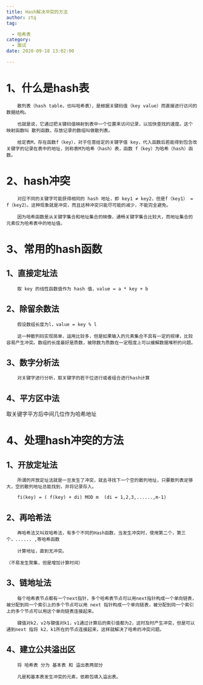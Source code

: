 ```yaml
---
title: Hash解决冲突的方法
author: ztq
tag:

  - 哈希表
category:
  - 面试
date: 2020-09-18 13:02:00

---
```


# 1、什么是hash表

		散列表（hash table，也叫哈希表），是根据关键码值（key value）而直接进行访问的数据结构。

		也就是说，它通过把关键码值映射到表中一个位置来访问记录，以加快查找的速度。这个映射函数叫 散列函数，存放记录的数组叫做散列表。

		给定表M，存在函数f（key），对于任意给定的关键字值 key，代入函数后若能得到包含改关键字的记录在表中的地址，则称表M为哈希（hash）表，函数 f（key）为哈希（hash）函数。

# 2、hash冲突

		对应不同的关键字可能获得相同的 hash 地址，即 key1 ≠ key2，但是f（key1） = f（key2）。这种现象就是冲突，而且这种冲突只能尽可能的减少，不能完全避免。

		因为哈希函数是从关键字集合和地址集合的映像，通畅关键字集合比较大，而地址集合的元素仅为哈希表中的地址值。

# 3、常用的hash函数

## 	1、直接定址法

		取 key 的线性函数值作为 hash 值，value = a * key + b

## 	2、除留余数法

		假设数组长度为l，value = key % l

		这一种散列码实现简单，运用比较多，但是如果输入的元素集合不具有一定的规律，比较容易产生冲突。数组的长度最好是质数，被除数为质数在一定程度上可以缓解数据堆积的问题。

## 	3、数字分析法

		对关键字进行分析，取关键字的若干位进行或者组合进行hash计算

## 	4、平方区中法

取关键字平方后中间几位作为哈希地址



# 4、处理hash冲突的方法

## 	1、开放定址法

		所谓的开放定址法就是一旦发生了冲突，就去寻找下一个空的散列地址，只要散列表足够大，空的散列地址总能找到，并将记录存入。 

		fi(key) = ( f(key) + di) MOD m  (di = 1,2,3,......,m-1)

## 	2、再哈希法

		再哈希法又叫双哈希法，有多个不同的Hash函数，当发生冲突时，使用第二个，第三个，...... ,等哈希函数

		计算地址，直到无冲突。

	（不易发生聚集，但是增加计算时间）

## 	3、链地址法

		每个哈希表节点都有一个next指针，多个哈希表节点可以用next指针构成一个单向链表，被分配到同一个索引上的多个节点可以用 next 指针构成一个单向链表，被分配到同一个索引上的多个节点可以用这个单向链表连接起来。

		键值对k2，v2与键值对k1，v1通过计算后的索引值都为2，这时及时产生冲突，但是可以通到next 指将 k2，k1所在的节点连接起来，这样就解决了哈希的冲突问题。

## 	4、建立公共溢出区

		将 哈希表 分为 基本表 和 溢出表两部分

		凡是和基本表发生冲突的元素，依赖包填入溢出表。

		